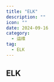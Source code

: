 ```yaml
---
title: "ELK"
description: ""
icon: ""
date: 2024-09-16
category:
  - 运维
tag:
  - ELK
---
```


## ELK